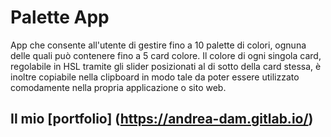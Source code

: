 # Palette App

App che consente all'utente di gestire fino a 10 palette di colori, ognuna delle quali può contenere fino a 5 card colore.
Il colore di ogni singola card, regolabile in HSL tramite gli slider posizionati al di sotto della card stessa, è inoltre copiabile nella clipboard in modo tale da poter essere utilizzato comodamente nella propria applicazione o sito web.

## Il mio [portfolio] (https://andrea-dam.gitlab.io/)
